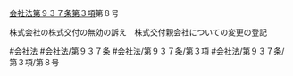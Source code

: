 [会社法第９３７条第３項](会社法＿＿＿＿第９３７条第３項)第８号

株式会社の株式交付の無効の訴え　株式交付親会社についての変更の登記


#会社法
#会社法/第９３７条
#会社法/第９３７条/第３項
#会社法/第９３７条/第３項/第８号
